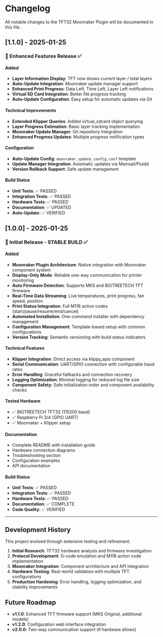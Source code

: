 # Changelog

All notable changes to the TFT32 Moonraker Plugin will be documented in this file.

## [1.1.0] - 2025-01-25

### 🚀 Enhanced Features Release ✅

#### Added
- **Layer Information Display**: TFT now shows current layer / total layers
- **Auto-Update Integration**: Moonraker update manager support
- **Enhanced Print Progress**: Data Left, Time Left, Layer Left notifications
- **Virtual SD Card Integration**: Better file progress tracking
- **Auto-Update Configuration**: Easy setup for automatic updates via Git

#### Technical Improvements
- **Extended Klipper Queries**: Added virtual_sdcard object querying
- **Layer Progress Estimation**: Basic layer tracking implementation
- **Moonraker Update Manager**: Git repository integration
- **Enhanced Progress Updates**: Multiple progress notification types

#### Configuration
- **Auto-Update Config**: `moonraker_update_config.conf` template
- **Update Manager Integration**: Automatic updates via Mainsail/Fluidd
- **Version Rollback Support**: Safe update management

#### Build Status
- **Unit Tests**: ✅ PASSED
- **Integration Tests**: ✅ PASSED  
- **Hardware Tests**: ✅ PASSED
- **Documentation**: ✅ UPDATED
- **Auto-Update**: ✅ VERIFIED

## [1.0.0] - 2025-01-25

### 🚀 Initial Release - STABLE BUILD ✅

#### Added
- **Moonraker Plugin Architecture**: Native integration with Moonraker component system
- **Display-Only Mode**: Reliable one-way communication for printer monitoring
- **Auto Firmware Detection**: Supports MKS and BIGTREETECH TFT firmware
- **Real-Time Data Streaming**: Live temperatures, print progress, fan speed, position
- **Print Status Integration**: Full M118 action codes (start/pause/resume/end/cancel)
- **Automated Installation**: One-command installer with dependency management
- **Configuration Management**: Template-based setup with common configurations
- **Version Tracking**: Semantic versioning with build status indicators

#### Technical Features
- **Klipper Integration**: Direct access via klippy_apis component
- **Serial Communication**: UART/GPIO connection with configurable baud rates
- **Error Handling**: Graceful fallbacks and connection recovery
- **Logging Optimization**: Minimal logging for reduced log file size
- **Component Safety**: Safe initialization order and component availability checks

#### Tested Hardware
- ✅ BIGTREETECH TFT32 (115200 baud)
- ✅ Raspberry Pi 3/4 (GPIO UART)
- ✅ Moonraker + Klipper setup

#### Documentation
- Complete README with installation guide
- Hardware connection diagrams
- Troubleshooting section
- Configuration examples
- API documentation

#### Build Status
- **Unit Tests**: ✅ PASSED
- **Integration Tests**: ✅ PASSED  
- **Hardware Tests**: ✅ PASSED
- **Documentation**: ✅ COMPLETE
- **Code Quality**: ✅ VERIFIED

---

## Development History

This project evolved through extensive testing and refinement:

1. **Initial Research**: TFT32 hardware analysis and firmware investigation
2. **Protocol Development**: G-code emulation and M118 action code implementation
3. **Moonraker Integration**: Component architecture and API integration
4. **Hardware Testing**: Real-world validation with multiple TFT configurations
5. **Production Hardening**: Error handling, logging optimization, and stability improvements

## Future Roadmap

- **v1.1.0**: Enhanced TFT firmware support (MKS Original, additional models)
- **v1.2.0**: Configuration web interface integration
- **v2.0.0**: Two-way communication support (if hardware allows) 